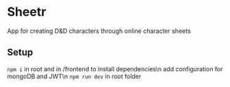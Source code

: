 # Sheetr
App for creating D&D characters through online character sheets

## Setup

`npm i` in root and in /frontend to install dependencies\n
add configuration for mongoDB and JWT\n
`npm run dev` in root folder
